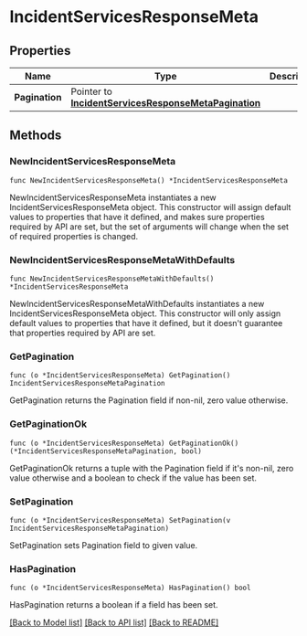 # IncidentServicesResponseMeta

## Properties

Name | Type | Description | Notes
---- | ---- | ----------- | ------
**Pagination** | Pointer to [**IncidentServicesResponseMetaPagination**](IncidentServicesResponseMetaPagination.md) |  | [optional] 

## Methods

### NewIncidentServicesResponseMeta

`func NewIncidentServicesResponseMeta() *IncidentServicesResponseMeta`

NewIncidentServicesResponseMeta instantiates a new IncidentServicesResponseMeta object.
This constructor will assign default values to properties that have it defined,
and makes sure properties required by API are set, but the set of arguments
will change when the set of required properties is changed.

### NewIncidentServicesResponseMetaWithDefaults

`func NewIncidentServicesResponseMetaWithDefaults() *IncidentServicesResponseMeta`

NewIncidentServicesResponseMetaWithDefaults instantiates a new IncidentServicesResponseMeta object.
This constructor will only assign default values to properties that have it defined,
but it doesn't guarantee that properties required by API are set.

### GetPagination

`func (o *IncidentServicesResponseMeta) GetPagination() IncidentServicesResponseMetaPagination`

GetPagination returns the Pagination field if non-nil, zero value otherwise.

### GetPaginationOk

`func (o *IncidentServicesResponseMeta) GetPaginationOk() (*IncidentServicesResponseMetaPagination, bool)`

GetPaginationOk returns a tuple with the Pagination field if it's non-nil, zero value otherwise
and a boolean to check if the value has been set.

### SetPagination

`func (o *IncidentServicesResponseMeta) SetPagination(v IncidentServicesResponseMetaPagination)`

SetPagination sets Pagination field to given value.

### HasPagination

`func (o *IncidentServicesResponseMeta) HasPagination() bool`

HasPagination returns a boolean if a field has been set.


[[Back to Model list]](../README.md#documentation-for-models) [[Back to API list]](../README.md#documentation-for-api-endpoints) [[Back to README]](../README.md)


